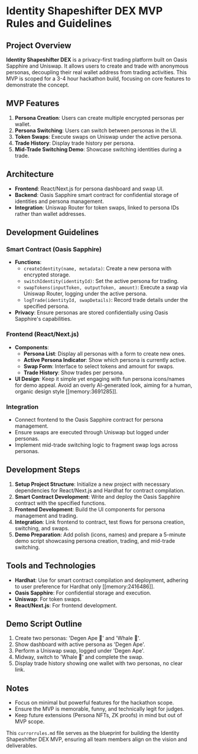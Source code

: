 # Identity Shapeshifter DEX MVP Rules and Guidelines

## Project Overview

**Identity Shapeshifter DEX** is a privacy-first trading platform built on Oasis Sapphire and Uniswap. It allows users to create and trade with anonymous personas, decoupling their real wallet address from trading activities. This MVP is scoped for a 3-4 hour hackathon build, focusing on core features to demonstrate the concept.

## MVP Features

1. **Persona Creation**: Users can create multiple encrypted personas per wallet.
2. **Persona Switching**: Users can switch between personas in the UI.
3. **Token Swaps**: Execute swaps on Uniswap under the active persona.
4. **Trade History**: Display trade history per persona.
5. **Mid-Trade Switching Demo**: Showcase switching identities during a trade.

## Architecture

- **Frontend**: React/Next.js for persona dashboard and swap UI.
- **Backend**: Oasis Sapphire smart contract for confidential storage of identities and persona management.
- **Integration**: Uniswap Router for token swaps, linked to persona IDs rather than wallet addresses.

## Development Guidelines

### Smart Contract (Oasis Sapphire)

- **Functions**:
  - `createIdentity(name, metadata)`: Create a new persona with encrypted storage.
  - `switchIdentity(identityId)`: Set the active persona for trading.
  - `swapTokens(inputToken, outputToken, amount)`: Execute a swap via Uniswap Router, logging under the active persona.
  - `logTrade(identityId, swapDetails)`: Record trade details under the specified persona.
- **Privacy**: Ensure personas are stored confidentially using Oasis Sapphire's capabilities.

### Frontend (React/Next.js)

- **Components**:
  - **Persona List**: Display all personas with a form to create new ones.
  - **Active Persona Indicator**: Show which persona is currently active.
  - **Swap Form**: Interface to select tokens and amount for swaps.
  - **Trade History**: Show trades per persona.
- **UI Design**: Keep it simple yet engaging with fun persona icons/names for demo appeal. Avoid an overly AI-generated look, aiming for a human, organic design style [[memory:3691285]].

### Integration

- Connect frontend to the Oasis Sapphire contract for persona management.
- Ensure swaps are executed through Uniswap but logged under personas.
- Implement mid-trade switching logic to fragment swap logs across personas.

## Development Steps

1. **Setup Project Structure**: Initialize a new project with necessary dependencies for React/Next.js and Hardhat for contract compilation.
2. **Smart Contract Development**: Write and deploy the Oasis Sapphire contract with the specified functions.
3. **Frontend Development**: Build the UI components for persona management and trading.
4. **Integration**: Link frontend to contract, test flows for persona creation, switching, and swaps.
5. **Demo Preparation**: Add polish (icons, names) and prepare a 5-minute demo script showcasing persona creation, trading, and mid-trade switching.

## Tools and Technologies

- **Hardhat**: Use for smart contract compilation and deployment, adhering to user preference for Hardhat only [[memory:2416486]].
- **Oasis Sapphire**: For confidential storage and execution.
- **Uniswap**: For token swaps.
- **React/Next.js**: For frontend development.

## Demo Script Outline

1. Create two personas: 'Degen Ape 🐒' and 'Whale 🐳'.
2. Show dashboard with active persona as 'Degen Ape'.
3. Perform a Uniswap swap, logged under 'Degen Ape'.
4. Midway, switch to 'Whale 🐳' and complete the swap.
5. Display trade history showing one wallet with two personas, no clear link.

## Notes

- Focus on minimal but powerful features for the hackathon scope.
- Ensure the MVP is memorable, funny, and technically legit for judges.
- Keep future extensions (Persona NFTs, ZK proofs) in mind but out of MVP scope.

This `currorrules.md` file serves as the blueprint for building the Identity Shapeshifter DEX MVP, ensuring all team members align on the vision and deliverables.
